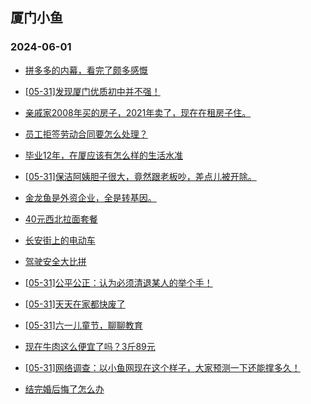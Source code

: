 ## 厦门小鱼 
### 2024-06-01

+ [拼多多的内幕，看完了颇多感慨](http://bbs.xmfish.com/read-htm-tid-18198194.html)

+ [[05-31]发现厦门优质初中并不强！](http://bbs.xmfish.com/read-htm-tid-18198345.html)

+ [亲戚家2008年买的房子，2021年卖了，现在在租房子住。](http://bbs.xmfish.com/read-htm-tid-18198401.html)

+ [员工拒签劳动合同要怎么处理？](http://bbs.xmfish.com/read-htm-tid-18198247.html)

+ [毕业12年，在厦应该有怎么样的生活水准](http://bbs.xmfish.com/read-htm-tid-18198249.html)

+ [[05-31]保洁阿姨胆子很大，竟然跟老板吵，差点儿被开除。](http://bbs.xmfish.com/read-htm-tid-18198350.html)

+ [金龙鱼是外资企业，全是转基因。](http://bbs.xmfish.com/read-htm-tid-18198314.html)

+ [40元西北拉面套餐](http://bbs.xmfish.com/read-htm-tid-18198400.html)

+ [长安街上的电动车](http://bbs.xmfish.com/read-htm-tid-18198181.html)

+ [驾驶安全大比拼](http://bbs.xmfish.com/read-htm-tid-18198184.html)

+ [[05-31]公平公正：认为必须清退某人的举个手！](http://bbs.xmfish.com/read-htm-tid-18198470.html)

+ [[05-31]天天在家都快废了](http://bbs.xmfish.com/read-htm-tid-18198444.html)

+ [[05-31]六一儿童节，聊聊教育](http://bbs.xmfish.com/read-htm-tid-18198471.html)

+ [现在牛肉这么便宜了吗？3斤89元](http://bbs.xmfish.com/read-htm-tid-18198465.html)

+ [[05-31]网络调查：以小鱼网现在这个样子，大家预测一下还能撑多久！](http://bbs.xmfish.com/read-htm-tid-18198388.html)

+ [结完婚后悔了怎么办](http://bbs.xmfish.com/read-htm-tid-18198351.html)

